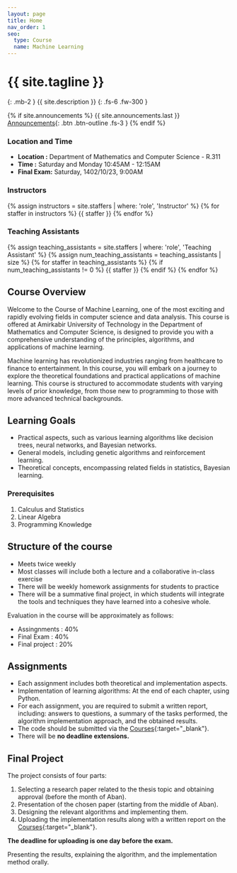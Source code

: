 ```yaml
---
layout: page
title: Home
nav_order: 1
seo:
  type: Course
  name: Machine Learning
---
```


# {{ site.tagline }}
{: .mb-2 }
{{ site.description }}
{: .fs-6 .fw-300 }

{% if site.announcements %}
{{ site.announcements.last }}
[Announcements](announcements.md){: .btn .btn-outline .fs-3 }
{% endif %}


<!-- <img src="assets/images/logo.png" > 

## Welcome to Machine Learning Course Page -->

### Location and Time

- **Location :** Department of Mathematics and Computer Science - R.311
- **Time :** Saturday and Monday 10:45AM - 12:15AM
- **Final Exam:** Saturday, 1402/10/23, 9:00AM
                 

### Instructors

{% assign instructors = site.staffers | where: 'role', 'Instructor' %}
{% for staffer in instructors %}
{{ staffer }}
{% endfor %}


### Teaching Assistants

<div class="role">
  {% assign teaching_assistants = site.staffers | where:  'role', 'Teaching Assistant' %}
  {% assign num_teaching_assistants = teaching_assistants | size %}
  {% for staffer in teaching_assistants %}
  {% if num_teaching_assistants != 0 %}
     {{ staffer }}
    {% endif %}
  {% endfor %}
</div>


## Course Overview

Welcome to the Course of Machine Learning, one of the most exciting and rapidly evolving fields in computer science and data analysis. This course is offered at Amirkabir University of Technology in the Department of Mathematics and Computer Science, is designed to provide you with a comprehensive understanding of the principles, algorithms, and applications of machine learning.

Machine learning has revolutionized industries ranging from healthcare to finance to entertainment. In this course, you will embark on a journey to explore the theoretical foundations and practical applications of machine learning. This course is structured to accommodate students with varying levels of prior knowledge, from those new to programming to those with more advanced technical backgrounds.


## Learning Goals

 - Practical aspects, such as various learning algorithms like decision trees, neural networks, and Bayesian networks.
 - General models, including genetic algorithms and reinforcement learning.
 - Theoretical concepts, encompassing related fields in statistics, Bayesian learning.

### Prerequisites

1. Calculus and Statistics
2. Linear Algebra
3. Programming Knowledge


## Structure of the course
- Meets twice weekly
- Most classes will include both a lecture and a collaborative in-class exercise
- There will be weekly homework assignments for students to practice
- There will be a summative final project, in which students will integrate the tools and techniques they have learned into a cohesive whole. 

Evaluation in the course will be approximately as follows:
 - Assingnments : 40%
 - Final Exam : 40%
 - Final project : 20%

## Assignments 

* Each assignment includes both theoretical and implementation aspects.
* Implementation of learning algorithms: At the end of each chapter, using Python.
* For each assignment, you are required to submit a written report, including: answers to questions, a summary of the tasks performed, the algorithm implementation approach, and the obtained results.
* The code should be submitted via the [Courses]([https://drive.google.com/file/d/1I0YnGZrfoRBAe-7urXM1Trm2GSefU6Xx/view?usp=sharing](https://courses.aut.ac.ir/)){:target="_blank"}.
* There will be **no deadline extensions.** 

## Final Project

The project consists of four parts:

1. Selecting a research paper related to the thesis topic and obtaining approval (before the month of Aban).
2. Presentation of the chosen paper (starting from the middle of Aban).
3. Designing the relevant algorithms and implementing them.
4. Uploading the implementation results along with a written report on the [Courses]([https://drive.google.com/file/d/1I0YnGZrfoRBAe-7urXM1Trm2GSefU6Xx/view?usp=sharing](https://courses.aut.ac.ir/)){:target="_blank"}.

**The deadline for uploading is one day before the exam.**

Presenting the results, explaining the algorithm, and the implementation method orally.
